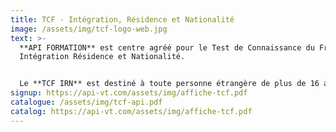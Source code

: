 ```yaml
---
title: T﻿CF - Intégration, Résidence et Nationalité
image: /assets/img/tcf-logo-web.jpg
text: >-
  **API FORMATION** est centre agréé pour le Test de Connaissance du Français-
  Intégration Résidence et Nationalité. 


  Le **TCF IRN** est destiné à toute personne étrangère de plus de 16 ans souhaitant valider son niveau de français.
signup: https://api-vt.com/assets/img/affiche-tcf.pdf
catalogue: /assets/img/tcf-api.pdf
catalog: https://api-vt.com/assets/img/affiche-tcf.pdf
---
```

